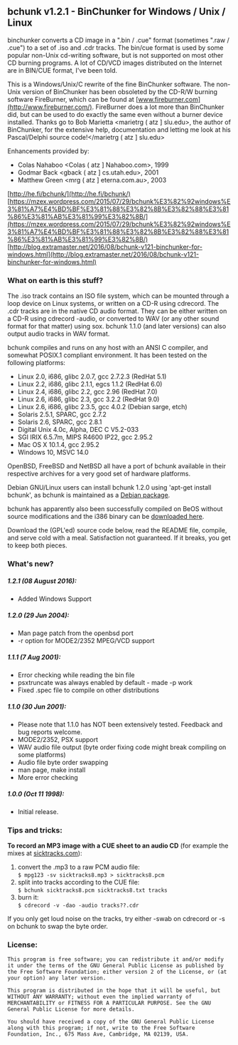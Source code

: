 ## bchunk v1.2.1 - BinChunker for Windows / Unix / Linux

binchunker converts a CD image in a ".bin / .cue" format (sometimes ".raw / .cue") to a set of .iso and .cdr tracks. The bin/cue format is used by some popular non-Unix cd-writing software, but is not supported on most other CD burning programs. A lot of CD/VCD images distributed on the Internet are in BIN/CUE format, I've been told.

This is a Windows/Unix/C rewrite of the fine BinChunker software. The non-Unix version of BinChunker has been obsoleted by the CD-R/W burning software FireBurner, which can be found at [www.fireburner.com](http://www.fireburner.com/). FireBurner does a lot more than BinChunker did, but can be used to do exactly the same even without a burner device installed. Thanks go to Bob Marietta <marietrg ( atz ] slu.edu>, the author of BinChunker, for the extensive help, documentation and letting me look at his Pascal/Delphi source code!</marietrg ( atz ] slu.edu>

Enhancements provided by:

- Colas Nahaboo <Colas ( atz ] Nahaboo.com>, 1999
- Godmar Back <gback ( atz ] cs.utah.edu>, 2001
- Matthew Green <mrg ( atz ] eterna.com.au>, 2003
		
[http://he.fi/bchunk/](http://he.fi/bchunk/)
[https://mzex.wordpress.com/2015/07/29/bchunk%E3%82%92windows%E3%81%A7%E4%BD%BF%E3%81%88%E3%82%8B%E3%82%88%E3%81%86%E3%81%AB%E3%81%99%E3%82%8B/](https://mzex.wordpress.com/2015/07/29/bchunk%E3%82%92windows%E3%81%A7%E4%BD%BF%E3%81%88%E3%82%8B%E3%82%88%E3%81%86%E3%81%AB%E3%81%99%E3%82%8B/)
[http://blog.extramaster.net/2016/08/bchunk-v121-binchunker-for-windows.html](http://blog.extramaster.net/2016/08/bchunk-v121-binchunker-for-windows.html)

### What on earth is this stuff?

The .iso track contains an ISO file system, which can be mounted through a loop device on Linux systems, or written on a CD-R using cdrecord. The .cdr tracks are in the native CD audio format. They can be either written on a CD-R using cdrecord -audio, or converted to WAV (or any other sound format for that matter) using sox. bchunk 1.1.0 (and later versions) can also output audio tracks in WAV format.

bchunk compiles and runs on any host with an ANSI C compiler, and somewhat POSIX.1 compliant environment. It has been tested on the following platforms:

- Linux 2.0, i686, glibc 2.0.7, gcc 2.7.2.3 (RedHat 5.1)  
- Linux 2.2, i686, glibc 2.1.1, egcs 1.1.2 (RedHat 6.0)  
- Linux 2.4, i686, glibc 2.2, gcc 2.96 (RedHat 7.0)  
- Linux 2.6, i686, glibc 2.3, gcc 3.2.2 (RedHat 9.0)  
- Linux 2.6, i686, glibc 2.3.5, gcc 4.0.2 (Debian sarge, etch)  
- Solaris 2.5.1, SPARC, gcc 2.7.2  
- Solaris 2.6, SPARC, gcc 2.8.1  
- Digital Unix 4.0c, Alpha, DEC C V5.2-033  
- SGI IRIX 6.5.7m, MIPS R4600 IP22, gcc 2.95.2  
- Mac OS X 10.1.4, gcc 2.95.2
- Windows 10, MSVC 14.0

OpenBSD, FreeBSD and NetBSD all have a port of bchunk available in their respective archives for a very good set of hardware platforms.

Debian GNU/Linux users can install bchunk 1.2.0 using 'apt-get install bchunk', as bchunk is maintained as a [Debian package](http://packages.debian.org/bchunk).

bchunk has apparently also been successfully compiled on BeOS without source modifications and the i386 binary can be [downloaded here](http://bezip.de/app/1340/).

Download the (GPL'ed) source code below, read the README file, compile, and serve cold with a meal. Satisfaction not guaranteed. If it breaks, you get to keep both pieces.

### What's new?

##### 1.2.1 (08 August 2016):

*   Added Windows Support

##### 1.2.0 (29 Jun 2004):

*   Man page patch from the openbsd port
*   -r option for MODE2/2352 MPEG/VCD support

##### 1.1.1 (7 Aug 2001):

*   Error checking while reading the bin file
*   psxtruncate was always enabled by default - made -p work
*   Fixed .spec file to compile on other distributions

##### 1.1.0 (30 Jun 2001):

*   Please note that 1.1.0 has NOT been extensively tested. Feedback and bug reports welcome.
*   MODE2/2352, PSX support
*   WAV audio file output (byte order fixing code might break compiling on some platforms)
*   Audio file byte order swapping
*   man page, make install
*   More error checking

##### 1.0.0 (Oct 11 1998):

*	Initial release.
    
### Tips and tricks:

**To record an MP3 image with a CUE sheet to an audio CD** (for example the mixes at [sicktracks.com](http://sicktracks.com/)):

1.  convert the .mp3 to a raw PCM audio file:  
    `$ mpg123 -sv sicktracks8.mp3 > sicktracks8.pcm`
2.  split into tracks according to the CUE file:  
    `$ bchunk sicktracks8.pcm sicktracks8.txt tracks`
3.  burn it:  
    `$ cdrecord -v -dao -audio tracks??.cdr`

If you only get loud noise on the tracks, try either -swab on cdrecord or -s on bchunk to swap the byte order.

### License:

`This program is free software; you can redistribute it and/or modify it under the terms of the GNU General Public License as published by the Free Software Foundation; either version 2 of the License, or (at your option) any later version.`

`This program is distributed in the hope that it will be useful, but WITHOUT ANY WARRANTY; without even the implied warranty of MERCHANTABILITY or FITNESS FOR A PARTICULAR PURPOSE. See the GNU General Public License for more details.`

`You should have received a copy of the GNU General Public License along with this program; if not, write to the Free Software Foundation, Inc., 675 Mass Ave, Cambridge, MA 02139, USA.`